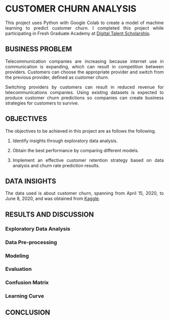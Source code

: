 # CUSTOMER CHURN ANALYSIS
<p align="justify">
  This project uses Python with Google Colab to create a model of machine learning to predict customer churn. I completed this project while participating in Fresh Graduate Academy at <a href="https://www.linkedin.com/in/indahsh/details/education/968984033/multiple-media-viewer/?profileId=ACoAADQ0K_IBB-BflJ1wnBkU3Z47qF6xVW9xyvI&treasuryMediaId=1714306461924">Digital Talent Scholarship</a>.
</p>

## BUSINESS PROBLEM
<p align="justify">
  Telecommunication companies are increasing because internet use in communication is expanding, which can result in competition between providers. Customers can choose the appropriate provider and switch from the previous provider, defined as customer churn. 
</p>

<p align="justify">
  Switching providers by customers can result in reduced revenue for telecommunications companies. Using existing datasets is expected to produce customer churn predictions so companies can create business strategies for customers to survive.
</p>

## OBJECTIVES
The objectives to be achieved in this project are as follows the following.
1. <p align="justify">Identify insights through exploratory data analysis.</p>
2. <p align="justify">Obtain the best performance by comparing different models.</p>
3. <p align="justify">Implement an effective customer retention strategy based on data analysis and churn rate prediction results.</p>

## DATA INSIGHTS
<p align="justify">
  The data used is about customer churn, spanning from April 15, 2020, to June 8, 2020, and was obtained from <a href="https://www.kaggle.com/c/customer-churn-prediction-2020/overview">Kaggle</a>.
</p>

## RESULTS AND DISCUSSION
### Exploratory Data Analysis
### Data Pre-processing
### Modeling
### Evaluation
### Confusion Matrix
### Learning Curve

## CONCLUSION
